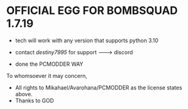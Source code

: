 # OFFICIAL EGG FOR BOMBSQUAD 1.7.19

 - tech will work with any version that supports python 3.10

 - contact *destiny7995* for support ---> discord
 
 - done the PCMODDER WAY

To whomsoever it may concern,

- All rights to Mikahael/Avarohana/PCMODDER as the license states above.
- Thanks to GOD
